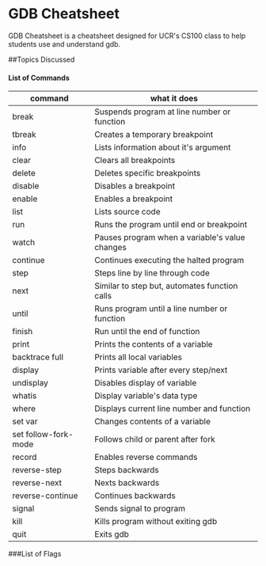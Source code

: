 GDB Cheatsheet
===
GDB Cheatsheet is a cheatsheet designed for UCR's CS100 class to help students use and understand gdb.

##Topics Discussed

<h4>List of Commands</h4>

| command | what it does |
| --- | --- |
| break | Suspends program at line number or function |
| tbreak | Creates a temporary breakpoint |
| info | Lists information about it's argument |
| clear | Clears all breakpoints |
| delete | Deletes specific breakpoints |
| disable | Disables a breakpoint |
| enable | Enables a breakpoint |
| list | Lists source code |
| run | Runs the program until end or breakpoint |
| watch | Pauses program when a variable's value changes |
| continue | Continues executing the halted program |
| step | Steps line by line through code |
| next | Similar to step but, automates function calls |
| until | Runs program until a line number or function |
| finish | Run until the end of function |
| print | Prints the contents of a variable |
| backtrace full | Prints all local variables |
| display | Prints variable after every step/next |
| undisplay | Disables display of variable |
| whatis | Display variable's data type |
| where | Displays current line number and function |
| set var | Changes contents of a variable |
| set follow-fork-mode | Follows child or parent after fork |
| record | Enables reverse commands |
| reverse-step | Steps backwards |
| reverse-next | Nexts backwards |
| reverse-continue | Continues backwards |
| signal | Sends signal to program |
| kill | Kills program without exiting gdb |
| quit | Exits gdb

###List of Flags
